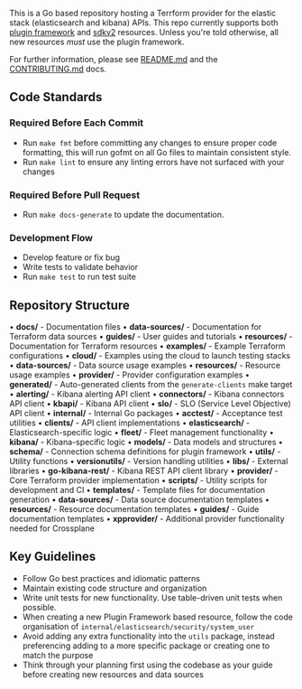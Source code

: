 This is a Go based repository hosting a Terrform provider for the elastic stack (elasticsearch and kibana) APIs.  This repo currently supports both [plugin framework](https://developer.hashicorp.com/terraform/plugin/framework/getting-started/code-walkthrough) and [sdkv2](https://developer.hashicorp.com/terraform/plugin/sdkv2) resources. Unless you're told otherwise, all new resources _must_ use the plugin framework. 

For further information, please see [README.md](../README.md) and the [CONTRIBUTING.md](../CONTRIBUTING.md) docs.

## Code Standards

### Required Before Each Commit
- Run `make fmt` before committing any changes to ensure proper code formatting, this will run gofmt on all Go files to maintain consistent style.
- Run `make lint` to ensure any linting errors have not surfaced with your changes

### Required Before Pull Request
- Run `make docs-generate` to update the documentation.

### Development Flow
- Develop feature or fix bug
- Write tests to validate behavior
- Run `make test` to run test suite

## Repository Structure

• **docs/** - Documentation files
  • **data-sources/** - Documentation for Terraform data sources
  • **guides/** - User guides and tutorials
  • **resources/** - Documentation for Terraform resources
• **examples/** - Example Terraform configurations
  • **cloud/** - Examples using the cloud to launch testing stacks
  • **data-sources/** - Data source usage examples
  • **resources/** - Resource usage examples
  • **provider/** - Provider configuration examples
• **generated/** - Auto-generated clients from the `generate-clients` make target
  • **alerting/** - Kibana alerting API client
  • **connectors/** - Kibana connectors API client
  • **kbapi/** - Kibana API client
  • **slo/** - SLO (Service Level Objective) API client
• **internal/** - Internal Go packages
  • **acctest/** - Acceptance test utilities
  • **clients/** - API client implementations
  • **elasticsearch/** - Elasticsearch-specific logic
  • **fleet/** - Fleet management functionality
  • **kibana/** - Kibana-specific logic
  • **models/** - Data models and structures
  • **schema/** - Connection schema definitions for plugin framework
  • **utils/** - Utility functions
  • **versionutils/** - Version handling utilities
• **libs/** - External libraries
  • **go-kibana-rest/** - Kibana REST API client library
• **provider/** - Core Terraform provider implementation
• **scripts/** - Utility scripts for development and CI
• **templates/** - Template files for documentation generation
  • **data-sources/** - Data source documentation templates
  • **resources/** - Resource documentation templates
  • **guides/** - Guide documentation templates
• **xpprovider/** - Additional provider functionality needed for Crossplane

## Key Guidelines
* Follow Go best practices and idiomatic patterns
* Maintain existing code structure and organization
* Write unit tests for new functionality. Use table-driven unit tests when possible.
* When creating a new Plugin Framework based resource, follow the code organisation of `internal/elasticsearch/security/system_user` 
* Avoid adding any extra functionality into the `utils` package, instead preferencing adding to a more specific package or creating one to match the purpose
* Think through your planning first using the codebase as your guide before creating new resources and data sources

